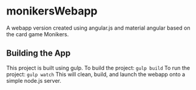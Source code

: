 # monikersWebapp
A webapp version created using angular.js and material angular based on the card game Monikers.

## Building the App
This project is built using gulp. To build the project:
`gulp build`
To run the project:
`gulp watch`
This will clean, build, and launch the webapp onto a simple node.js server.
